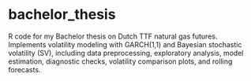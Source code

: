 # bachelor_thesis
R code for my Bachelor thesis on Dutch TTF natural gas futures. Implements volatility modeling with GARCH(1,1) and Bayesian stochastic volatility (SV), including data preprocessing, exploratory analysis, model estimation, diagnostic checks, volatility comparison plots, and rolling forecasts.
